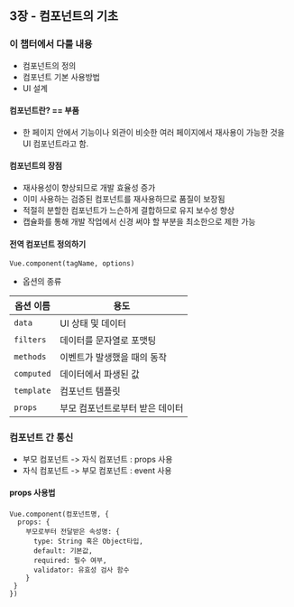 ## 3장 - 컴포넌트의 기초  

### 이 챕터에서 다룰 내용
- 컴포넌트의 정의
- 컴포넌트 기본 사용방법
- UI 설계

#### 컴포넌트란? == 부품
- 한 페이지 안에서 기능이나 외관이 비슷한 여러 페이지에서
재사용이 가능한 것을 UI 컴포넌트라고 함.

#### 컴포넌트의 장점
- 재사용성이 향상되므로 개발 효율성 증가
- 이미 사용하는 검증된 컴포넌트를 재사용하므로 품질이 보장됨
- 적절히 분할한 컴포넌트가 느슨하게 결합하므로 유지 보수성 향상
- 캡슐화를 통해 개발 작업에서 신경 써야 할 부분을 최소한으로 제한 가능

#### 전역 컴포넌트 정의하기
`Vue.component(tagName, options)`

- 옵션의 종류

옵션 이름 | 용도
---|---
`data` | UI 상태 및 데이터
`filters` | 데이터를 문자열로 포맷팅
`methods` | 이벤트가 발생했을 때의 동작
`computed` | 데이터에서 파생된 값 
`template` | 컴포넌트 템플릿
`props` | 부모 컴포넌트로부터 받은 데이터

### 컴포넌트 간 통신
- 부모 컴포넌트 -> 자식 컴포넌트 : props 사용
- 자식 컴포넌트 -> 부모 컴포넌트 : event 사용

#### props 사용법
```vue
Vue.component(컴포넌트명, {
  props: {
    부모로부터 전달받은 속성명: {
      type: String 혹은 Object타입,
      default: 기본값,
      required: 필수 여부,
      validator: 유효성 검사 함수
    }
 }
})
```